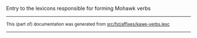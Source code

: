 Entry to the lexicons responsible for forming Mohawk verbs

* * *

<small>This (part of) documentation was generated from [src/fst/affixes/kawe-verbs.lexc](https://github.com/giellalt/lang-moh/blob/main/src/fst/affixes/kawe-verbs.lexc)</small>

---

